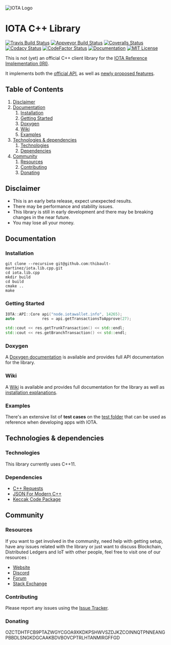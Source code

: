![IOTA Logo][iota-logo]

# IOTA C++ Library

[![Travis Build Status][travis-badge]][travis]
[![Appveyor Build Status][appveyor-badge]][appveyor]
[![Coveralls Status][coveralls-badge]][coveralls]
[![Codacy Status][codacy-badge]][codacy]
[![CodeFactor Status][codefactor-badge]][codefactor]
[![Documentation][documentation-badge]][documentation]
[![MIT License][license-badge]][license]

This is not (yet) an official C++ client library for the [IOTA Reference Implementation (IRI)](https://github.com/iotaledger/iri).

It implements both the [official API](https://iota.readme.io/docs/getting-started), as well as [newly proposed features](https://github.com/iotaledger/wiki/blob/master/api-proposal.md#proposed-api-calls).

## Table of Contents

1.  [Disclaimer](#disclaimer)
1.  [Documentation](#documentation)
    1.  [Installation](#installation)
    1.  [Getting Started](#getting-started)
    1.  [Doxygen](#doxygen)
    1.  [Wiki](#wiki)
    1.  [Examples](#examples)
1.  [Technologies & dependencies](#technologies--dependencies)
    1.  [Technologies](#technologies)
    1.  [Dependencies](#dependencies)
1.  [Community](#community)
    1.  [Resources](#resources)
    1.  [Contributing](#contributing)
    1.  [Donating](#donating)

## Disclaimer

-   This is an early beta release, expect unexpected results.
-   There may be performance and stability issues.
-   This library is still in early development and there may be breaking changes in the near future.
-   You may lose all your money.

## Documentation

### Installation

```
git clone --recursive git@github.com:thibault-martinez/iota.lib.cpp.git
cd iota.lib.cpp
mkdir build
cd build
cmake ..
make
```

### Getting Started

```cpp
IOTA::API::Core api("node.iotawallet.info", 14265);
auto            res = api.getTransactionsToApprove(27);

std::cout << res.getTrunkTransaction() << std::endl;
std::cout << res.getBranchTransaction() << std::endl;
```

### Doxygen

A [Doxygen documentation](https://thibault-martinez.github.io/iota.lib.cpp/html/) is available and provides full API documentation for the library.

### Wiki

A [Wiki](https://github.com/thibault-martinez/iota.lib.cpp/wiki) is available and provides full documentation for the library as well as [installation explanations](https://github.com/thibault-martinez/iota.lib.cpp/wiki/Installation).

### Examples

There's an extensive list of **test cases** on the [test folder](https://github.com/thibault-martinez/iota.lib.cpp/tree/master/test/source) that can be used as reference when developing apps with IOTA.

## Technologies & dependencies

### Technologies

This library currently uses C++11.

### Dependencies

-   [C++ Requests](https://github.com/whoshuu/cpr)
-   [JSON For Modern C++](https://github.com/nlohmann/json)
-   [Keccak Code Package](https://github.com/gvanas/KeccakCodePackage)

## Community

### Resources

If you want to get involved in the community, need help with getting setup, have any issues related with the library or just want to discuss Blockchain, Distributed Ledgers and IoT with other people, feel free to visit one of our resources :

-   [Website](https://iota.org/)
-   [Discord](https://discordapp.com/invite/fNGZXvh)
-   [Forum](https://forum.iota.org/)
-   [Stack Exchange](https://iota.stackexchange.com/)

### Contributing

Please report any issues using the [Issue Tracker](https://github.com/thibault-martinez/iota.lib.cpp/issues).

### Donating

OZCTDHTFCB9PTAZWGYCGOA9XKDKPSHWVSZDJKZCOINNQTPNNEANGPBBDLSNGKDGCAAKBDVBOVCPTRLHTANMIRGFFGD

[iota-logo]: https://raw.githubusercontent.com/iotaledger/documentation/master/source/images/iota-logo.png

[travis]: https://travis-ci.org/thibault-martinez/iota.lib.cpp
[travis-badge]: https://travis-ci.org/thibault-martinez/iota.lib.cpp.svg?branch=master

[appveyor]: https://ci.appveyor.com/project/thibault-martinez/iota-lib-cpp/branch/master
[appveyor-badge]: https://ci.appveyor.com/api/projects/status/lp9awde5sykw16u0/branch/master?svg=true

[coveralls]: https://coveralls.io/github/thibault-martinez/iota.lib.cpp?branch=master
[coveralls-badge]: https://coveralls.io/repos/github/thibault-martinez/iota.lib.cpp/badge.svg?branch=master

[codacy]:
https://www.codacy.com/app/thibault.martinez.30/iota.lib.cpp?utm_source=github.com&amp;utm_medium=referral&amp;utm_content=thibault-martinez/iota.lib.cpp&amp;utm_campaign=Badge_Grade
[codacy-badge]:
https://api.codacy.com/project/badge/Grade/a7c3070bcf4f4bc2bfff8f266208634a

[codefactor]:
https://www.codefactor.io/repository/github/thibault-martinez/iota.lib.cpp
[codefactor-badge]:
https://www.codefactor.io/repository/github/thibault-martinez/iota.lib.cpp/badge

[documentation]: https://thibault-martinez.github.io/iota.lib.cpp/html/
[documentation-badge]: https://img.shields.io/readthedocs/pip/stable.svg

[license]: https://github.com/thibault-martinez/iota.lib.cpp/blob/master/LICENSE
[license-badge]:
https://img.shields.io/apm/l/vim-mode.svg
